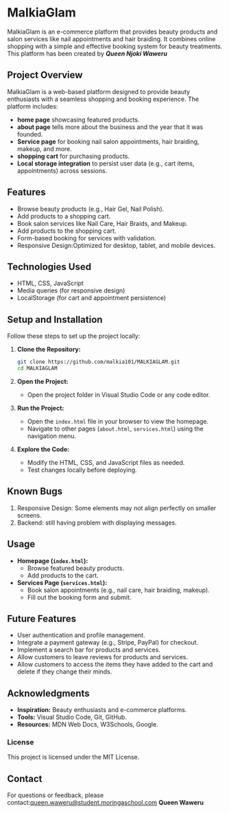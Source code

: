 # MalkiaGlam

MalkiaGlam is an e-commerce platform that provides beauty products and salon services like nail appointments and hair braiding. It combines online shopping with a simple and effective booking system for beauty treatments. This platform has been created by ***Queen Njoki Waweru***

## Project Overview
MalkiaGlam is a web-based platform designed to provide beauty enthusiasts with a seamless shopping and booking experience. The platform includes:
- **home page** showcasing featured products.
- **about page** tells more about the business and the year that it was founded.
- **Service page** for booking nail salon appointments, hair braiding, makeup, and more.
- **shopping cart** for purchasing products.
- **Local storage integration** to persist user data (e.g., cart items, appointments) across sessions.

## Features
- Browse beauty products (e.g., Hair Gel, Nail Polish).
- Add products to a shopping cart.
- Book salon services like Nail Care, Hair Braids, and Makeup.
- Add products to the shopping cart.
- Form-based booking for services with validation.
- Responsive Design:Optimized for desktop, tablet, and mobile devices.

## Technologies Used
- HTML, CSS, JavaScript
- Media queries (for responsive design)
- LocalStorage (for cart and appointment persistence)

## **Setup and Installation**
Follow these steps to set up the project locally:

1. **Clone the Repository:**
   ```bash
   git clone https://github.com/malkia101/MALKIAGLAM.git
   cd MALKIAGLAM

2. **Open the Project:**
   - Open the project folder in Visual Studio Code or any code editor.

3. **Run the Project:**
   - Open the `index.html` file in your browser to view the homepage.
   - Navigate to other pages (`about.html`, `services.html`) using the navigation menu.

4. **Explore the Code:**
   - Modify the HTML, CSS, and JavaScript files as needed.
   - Test changes locally before deploying.

## **Known Bugs**
1. Responsive Design: Some elements may not align perfectly on smaller screens.
2. Backend: still having problem with displaying messages.
 
## **Usage**
- **Homepage (`index.html`):**
  - Browse featured beauty products.
  - Add products to the cart.
- **Services Page (`services.html`):**
  - Book salon appointments (e.g., nail care, hair braiding, makeup).
  - Fill out the booking form and submit.

## Future Features
- User authentication and profile management.
- Integrate a payment gateway (e.g., Stripe, PayPal) for checkout.
- Implement a search bar for products and services.
- Allow customers to leave reviews for products and services.
- Allow customers to access the items they have added to the cart and delete if they change their minds.


## **Acknowledgments**
- **Inspiration:** Beauty enthusiasts and e-commerce platforms.
- **Tools:** Visual Studio Code, Git, GitHub.
- **Resources:** MDN Web Docs, W3Schools, Google.

### License
This project is licensed under the MIT License.

## **Contact**
For questions or feedback, please contact:queen.waweru@student.moringaschool.com
**Queen Waweru**
